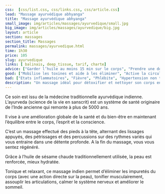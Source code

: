```yaml
---
css:  [css/list.css, css/links.css, css/article.css]
lead: "Massage ayurvédique abhyanga"
title: "Massage ayurvédique abhyanga"
small_image: img/articles/massages/ayurvedique/small.jpg
big_image: img/articles/massages/ayurvedique/big.jpg
layout: article
section: massages
section_title: Massages
permalink: massages/ayurvedique.html
time: 1h30
price: 105
slug: ayurvedique
links: [ balinais, deep_tissue, tarif, charte]
advice: ["Garder l’huile au moins 15 min sur le corps", "Prendre une douche bien chaude quelques heures après le massage pour une meilleure pénétration de l’huile  sur la peau et l’élimination les toxines."]
good: ["Mobilise les toxines et aide à les éliminer", "Active la circulation sanguine et lymphatique", "Apaise le système nerveux", "Relaxe les muscles et tendons", "Fortifie le corps", "Favorise le sommeil et les rêves"]
bad: ["Etats inflammatoires", "Fièvre", "Phlébite", "Hypertension non traitée"]
description: "Un massage idéal pour détoxifier et nettoyer son corps en profondeur. Ce massage indien vous ressourcera en profondeur!"
---
```

Ce soin est issu de la médecine traditionnelle
ayurvédique indienne.
L’ayurveda  (science de la vie en sanscrit) est
un système de santé originaire de l’Inde ancienne
qui remonte à plus de 5000 ans.


 Il vise à une amélioration globale de la santé
et du bien-être en maintenant l’équilibre entre le corps,
l’esprit et la conscience.


C’est un massage effectué des pieds à la tête, alternant
des lissages appuyés, des pétrissages et des
percussions sur des rythmes variés qui vous entraine
dans une détente profonde. A la fin du massage, vous
vous sentez régénéré.


Grâce à l’huile de sésame chaude traditionnellement
utilisée, la peau est renforcée, mieux hydratée.


 Tonique et relaxant, ce massage indien permet
d’éliminer les impuretés du corps (avec une action directe sur la peau), tonifier musculairement, assouplir les articulations, calmer le
système nerveux et améliorer le sommeil. 

